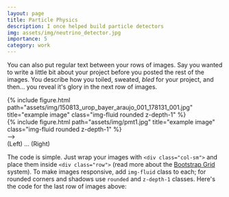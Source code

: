 ```yaml
---
layout: page
title: Particle Physics
description: I once helped build particle detectors
img: assets/img/neutrino_detector.jpg
importance: 5
category: work
---
```



You can also put regular text between your rows of images.
Say you wanted to write a little bit about your project before you posted the rest of the images.
You describe how you toiled, sweated, *bled* for your project, and then... you reveal it's glory in the next row of images.


<div class="row justify-content-sm-center">
    <div class="col-sm-8 mt-3 mt-md-0">
        {% include figure.html path="assets/img/150813_urop_bayer_araujo_001_178131_001.jpg" title="example image" class="img-fluid rounded z-depth-1" %}
    </div>
    <!--><div class="col-sm-4 mt-3 mt-md-0">
        {% include figure.html path="assets/img/pmt1.jpg" title="example image" class="img-fluid rounded z-depth-1" %}
    </div>-->
</div>
<div class="caption">
    (Left) ...  (Right) 
</div>


The code is simple.
Just wrap your images with `<div class="col-sm">` and place them inside `<div class="row">` (read more about the <a href="https://getbootstrap.com/docs/4.4/layout/grid/">Bootstrap Grid</a> system).
To make images responsive, add `img-fluid` class to each; for rounded corners and shadows use `rounded` and `z-depth-1` classes.
Here's the code for the last row of images above:

